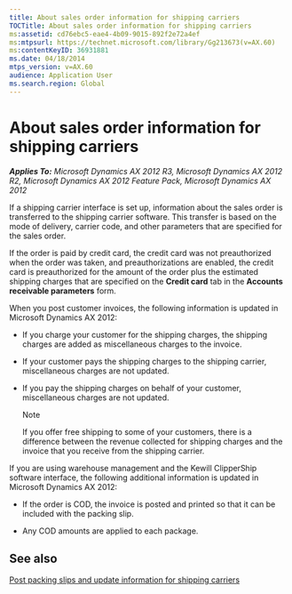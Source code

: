 ```yaml
---
title: About sales order information for shipping carriers
TOCTitle: About sales order information for shipping carriers
ms:assetid: cd76ebc5-eae4-4b09-9015-892f2e72a4ef
ms:mtpsurl: https://technet.microsoft.com/library/Gg213673(v=AX.60)
ms:contentKeyID: 36931881
ms.date: 04/18/2014
mtps_version: v=AX.60
audience: Application User
ms.search.region: Global
---
```


# About sales order information for shipping carriers 


_**Applies To:** Microsoft Dynamics AX 2012 R3, Microsoft Dynamics AX 2012 R2, Microsoft Dynamics AX 2012 Feature Pack, Microsoft Dynamics AX 2012_

If a shipping carrier interface is set up, information about the sales order is transferred to the shipping carrier software. This transfer is based on the mode of delivery, carrier code, and other parameters that are specified for the sales order.

If the order is paid by credit card, the credit card was not preauthorized when the order was taken, and preauthorizations are enabled, the credit card is preauthorized for the amount of the order plus the estimated shipping charges that are specified on the **Credit card** tab in the **Accounts receivable parameters** form.

When you post customer invoices, the following information is updated in Microsoft Dynamics AX 2012:

  - If you charge your customer for the shipping charges, the shipping charges are added as miscellaneous charges to the invoice.

  - If your customer pays the shipping charges to the shipping carrier, miscellaneous charges are not updated.

  - If you pay the shipping charges on behalf of your customer, miscellaneous charges are not updated.
    

    > [!NOTE]
    > <P>If you offer free shipping to some of your customers, there is a difference between the revenue collected for shipping charges and the invoice that you receive from the shipping carrier.</P>



If you are using warehouse management and the Kewill ClipperShip software interface, the following additional information is updated in Microsoft Dynamics AX 2012:

  - If the order is COD, the invoice is posted and printed so that it can be included with the packing slip.

  - Any COD amounts are applied to each package.

## See also

[Post packing slips and update information for shipping carriers](post-packing-slips-and-update-information-for-shipping-carriers.md)

  


